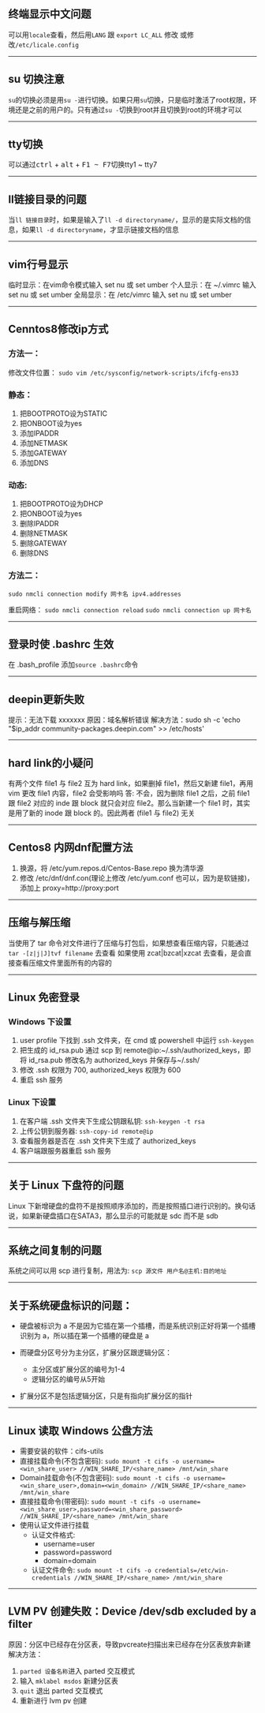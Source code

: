 ## 终端显示中文问题
可以用`locale`查看，然后用`LANG` 跟 `export LC_ALL` 修改
或修改`/etc/licale.config`

---
## su 切换注意
`su`的切换必须是用`su -`进行切换。如果只用`su`切换，只是临时激活了root权限，环境还是之前的用户的。只有通过`su -`切换到root并且切换到root的环境才可以

---
## tty切换
可以通过<kbd>ctrl</kbd> + <kbd>alt</kbd> + <kbd>F1 ~ F7</kbd>切换tty1 ~ tty7

---
## ll链接目录的问题
当`ll 链接目录`时，如果是输入了`ll -d directoryname/`，显示的是实际文档的信息，如果`ll -d directoryname`，才显示链接文档的信息

---
## vim行号显示
临时显示：在vim命令模式输入 set nu 或 set umber
个人显示：在 ~/.vimrc 输入 set nu 或 set umber
全局显示：在 /etc/vimrc 输入 set nu 或 set umber

---
## Cenntos8修改ip方式
### 方法一：
修改文件位置：
`sudo vim /etc/sysconfig/network-scripts/ifcfg-ens33`

### 静态：
1. 把BOOTPROTO设为STATIC
2. 把ONBOOT设为yes
3. 添加IPADDR
4. 添加NETMASK
5. 添加GATEWAY
6. 添加DNS

### 动态:
1. 把BOOTPROTO设为DHCP
2. 把ONBOOT设为yes
3. 删除IPADDR
4. 删除NETMASK
5. 删除GATEWAY
6. 删除DNS

### 方法二：
`sudo nmcli connection modify 网卡名 ipv4.addresses`

重启网络：
`sudo nmcli connection reload`
`sudo nmcli connection up 网卡名`

---
## 登录时使 .bashrc 生效
在 .bash_profile 添加`source .bashrc`命令

---
## deepin更新失败
提示：无法下载 xxxxxxx
原因：域名解析错误
解决方法：sudo sh -c 'echo "$ip_addr community-packages.deepin.com" >> /etc/hosts'

---
## hard link的小疑问
有两个文件 file1 与 file2 互为 hard link，如果删掉 file1，然后又新建 file1，再用 vim 更改 file1 内容，file2 会受影响吗
答: 不会，因为删除 file1 之后，之前 file1 跟 file2 对应的 inde 跟 block 就只会对应 file2。那么当新建一个 file1 时，其实是用了新的 inode 跟 block 的。因此两者 (file1 与 file2) 无关

---
## Centos8 内网dnf配置方法
1. 换源，将 /etc/yum.repos.d/Centos-Base.repo 换为清华源
2. 修改 /etc/dnf/dnf.con(理论上修改 /etc/yum.conf 也可以，因为是软链接)，添加上 proxy=http://proxy:port

---
## 压缩与解压缩
当使用了 tar 命令对文件进行了压缩与打包后，如果想查看压缩内容，只能通过 `tar -[z|j|J]tvf filename` 去查看
如果使用 zcat|bzcat|xzcat 去查看，是会直接查看压缩文件里面所有的内容的

---
## Linux 免密登录
### Windows 下设置
1. user profile 下找到 .ssh 文件夹，在 cmd 或 powershell 中运行 `ssh-keygen`
2. 把生成的 id_rsa.pub 通过 scp 到 remote@ip:~/.ssh/authorized_keys，即将 id_rsa.pub 修改名为 authorized_keys 并保存与~/.ssh/
3. 修改 .ssh 权限为 700, authorized_keys 权限为 600
4. 重启 ssh 服务

### Linux 下设置
1. 在客户端 .ssh 文件夹下生成公钥跟私钥: `ssh-keygen -t rsa`
2. 上传公钥到服务器: `ssh-copy-id remote@ip`
3. 查看服务器是否在 .ssh 文件夹下生成了 authorized_keys
4. 客户端跟服务器重启 ssh 服务

---
## 关于 Linux 下盘符的问题
Linux 下新增硬盘的盘符不是按照顺序添加的，而是按照插口进行识别的。换句话说，如果新硬盘插口在SATA3，那么显示的可能就是 sdc 而不是 sdb

---
## 系统之间复制的问题
系统之间可以用 scp 进行复制，用法为: `scp 源文件 用户名@主机:目的地址`

---
## 关于系统硬盘标识的问题：
* 硬盘被标识为 a 不是因为它插在第一个插槽，而是系统识别正好将第一个插槽识别为 a，所以插在第一个插槽的硬盘是 a

* 而硬盘分区号分为主分区，扩展分区跟逻辑分区：
  * 主分区或扩展分区的编号为1-4
  * 逻辑分区的编号从5开始

* 扩展分区不是包括逻辑分区，只是有指向扩展分区的指针

---
## Linux 读取 Windows 公盘方法
* 需要安装的软件：cifs-utils
* 直接挂载命令(不包含密码): `sudo mount -t cifs -o username=<win_share_user> //WIN_SHARE_IP/<share_name> /mnt/win_share`
* Domain挂载命令(不包含密码): `sudo mount -t cifs -o username=<win_share_user>,domain=<win_domain> //WIN_SHARE_IP/<share_name> /mnt/win_share`
* 直接挂载命令(带密码): `sudo mount -t cifs -o username=<win_share_user>,password=<win_share_password> //WIN_SHARE_IP/<share_name> /mnt/win_share`
* 使用认证文件进行挂载
  * 认证文件格式:
    * username=user
    * password=password
    * domain=domain
  * 认证文件命令: `sudo mount -t cifs -o credentials=/etc/win-credentials //WIN_SHARE_IP/<share_name> /mnt/win_share`

---
## LVM PV 创建失败：Device /dev/sdb excluded by a filter
原因：分区中已经存在分区表，导致pvcreate扫描出来已经存在分区表放弃新建
解决方法：
1. `parted 设备名称`进入 parted 交互模式 
2. 输入 `mklabel msdos` 新建分区表 
3. `quit` 退出 parted 交互模式
4. 重新进行 lvm pv 创建